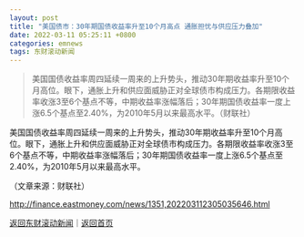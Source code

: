 ```yaml
---
layout: post
title: "美国债市：30年期国债收益率升至10个月高点 通胀担忧与供应压力叠加"
date: 2022-03-11 05:25:11 +0800
categories: emnews
tags: 东财滚动新闻
---
```

> 美国国债收益率周四延续一周来的上升势头，推动30年期收益率升至10个月高位。眼下，通胀上升和供应面威胁正对全球债市构成压力。各期限收益率收涨3至6个基点不等，中期收益率涨幅落后；30年期国债收益率一度上涨6.5个基点至2.40%，为2010年5月以来最高水平。（财联社）

<p>美国国债收益率周四延续一周来的上升势头，推动30年期收益率升至10个月高位。眼下，通胀上升和供应面威胁正对全球债市构成压力。各期限收益率收涨3至6个基点不等，中期收益率涨幅落后；30年期国债收益率一度上涨6.5个基点至2.40%，为2010年5月以来最高水平。</p><p class="em_media">（文章来源：财联社）</p>

<http://finance.eastmoney.com/news/1351,202203112305035646.html>

[返回东财滚动新闻](//finews.withounder.com/emnews/)｜[返回首页](//finews.withounder.com/)